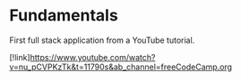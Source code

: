 # Fundamentals
First full stack application from a YouTube tutorial. 


[!link]https://www.youtube.com/watch?v=nu_pCVPKzTk&t=11790s&ab_channel=freeCodeCamp.org
